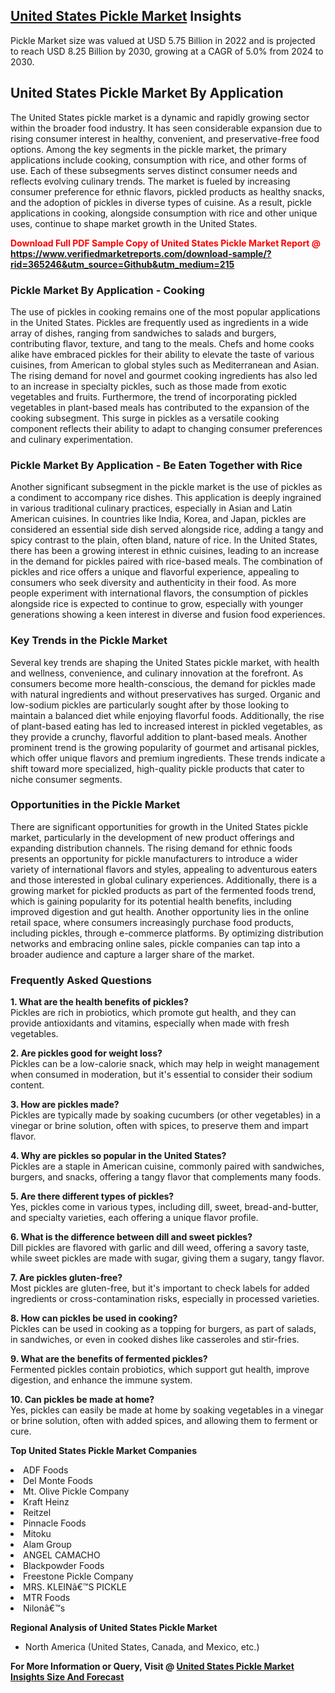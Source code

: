 <h2><a href="https://www.verifiedmarketreports.com/download-sample/?rid=365246&amp;utm_source=Github&amp;utm_medium=215" target="_blank">United States Pickle Market</a> Insights</h2><p>Pickle Market size was valued at USD 5.75 Billion in 2022 and is projected to reach USD 8.25 Billion by 2030, growing at a CAGR of 5.0% from 2024 to 2030.</p><p> <h2>United States Pickle Market By Application</h2> <p>The United States pickle market is a dynamic and rapidly growing sector within the broader food industry. It has seen considerable expansion due to rising consumer interest in healthy, convenient, and preservative-free food options. Among the key segments in the pickle market, the primary applications include cooking, consumption with rice, and other forms of use. Each of these subsegments serves distinct consumer needs and reflects evolving culinary trends. The market is fueled by increasing consumer preference for ethnic flavors, pickled products as healthy snacks, and the adoption of pickles in diverse types of cuisine. As a result, pickle applications in cooking, alongside consumption with rice and other unique uses, continue to shape market growth in the United States. <strong><p><span class=""><span style="color: #ff0000;"><strong>Download Full PDF Sample Copy of United States Pickle Market Report</strong> @ </span><a href="https://www.verifiedmarketreports.com/download-sample/?rid=365246&amp;utm_source=Github&amp;utm_medium=215" target="_blank">https://www.verifiedmarketreports.com/download-sample/?rid=365246&amp;utm_source=Github&amp;utm_medium=215</a></span></p></strong> <h3>Pickle Market By Application - Cooking</h3> <p>The use of pickles in cooking remains one of the most popular applications in the United States. Pickles are frequently used as ingredients in a wide array of dishes, ranging from sandwiches to salads and burgers, contributing flavor, texture, and tang to the meals. Chefs and home cooks alike have embraced pickles for their ability to elevate the taste of various cuisines, from American to global styles such as Mediterranean and Asian. The rising demand for novel and gourmet cooking ingredients has also led to an increase in specialty pickles, such as those made from exotic vegetables and fruits. Furthermore, the trend of incorporating pickled vegetables in plant-based meals has contributed to the expansion of the cooking subsegment. This surge in pickles as a versatile cooking component reflects their ability to adapt to changing consumer preferences and culinary experimentation. <h3>Pickle Market By Application - Be Eaten Together with Rice</h3> <p>Another significant subsegment in the pickle market is the use of pickles as a condiment to accompany rice dishes. This application is deeply ingrained in various traditional culinary practices, especially in Asian and Latin American cuisines. In countries like India, Korea, and Japan, pickles are considered an essential side dish served alongside rice, adding a tangy and spicy contrast to the plain, often bland, nature of rice. In the United States, there has been a growing interest in ethnic cuisines, leading to an increase in the demand for pickles paired with rice-based meals. The combination of pickles and rice offers a unique and flavorful experience, appealing to consumers who seek diversity and authenticity in their food. As more people experiment with international flavors, the consumption of pickles alongside rice is expected to continue to grow, especially with younger generations showing a keen interest in diverse and fusion food experiences. <h3>Key Trends in the Pickle Market</h3> <p>Several key trends are shaping the United States pickle market, with health and wellness, convenience, and culinary innovation at the forefront. As consumers become more health-conscious, the demand for pickles made with natural ingredients and without preservatives has surged. Organic and low-sodium pickles are particularly sought after by those looking to maintain a balanced diet while enjoying flavorful foods. Additionally, the rise of plant-based eating has led to increased interest in pickled vegetables, as they provide a crunchy, flavorful addition to plant-based meals. Another prominent trend is the growing popularity of gourmet and artisanal pickles, which offer unique flavors and premium ingredients. These trends indicate a shift toward more specialized, high-quality pickle products that cater to niche consumer segments. <h3>Opportunities in the Pickle Market</h3> <p>There are significant opportunities for growth in the United States pickle market, particularly in the development of new product offerings and expanding distribution channels. The rising demand for ethnic foods presents an opportunity for pickle manufacturers to introduce a wider variety of international flavors and styles, appealing to adventurous eaters and those interested in global culinary experiences. Additionally, there is a growing market for pickled products as part of the fermented foods trend, which is gaining popularity for its potential health benefits, including improved digestion and gut health. Another opportunity lies in the online retail space, where consumers increasingly purchase food products, including pickles, through e-commerce platforms. By optimizing distribution networks and embracing online sales, pickle companies can tap into a broader audience and capture a larger share of the market. <h3>Frequently Asked Questions</h3> <p><strong>1. What are the health benefits of pickles?</strong><br>Pickles are rich in probiotics, which promote gut health, and they can provide antioxidants and vitamins, especially when made with fresh vegetables.</p> <p><strong>2. Are pickles good for weight loss?</strong><br>Pickles can be a low-calorie snack, which may help in weight management when consumed in moderation, but it's essential to consider their sodium content.</p> <p><strong>3. How are pickles made?</strong><br>Pickles are typically made by soaking cucumbers (or other vegetables) in a vinegar or brine solution, often with spices, to preserve them and impart flavor.</p> <p><strong>4. Why are pickles so popular in the United States?</strong><br>Pickles are a staple in American cuisine, commonly paired with sandwiches, burgers, and snacks, offering a tangy flavor that complements many foods.</p> <p><strong>5. Are there different types of pickles?</strong><br>Yes, pickles come in various types, including dill, sweet, bread-and-butter, and specialty varieties, each offering a unique flavor profile.</p> <p><strong>6. What is the difference between dill and sweet pickles?</strong><br>Dill pickles are flavored with garlic and dill weed, offering a savory taste, while sweet pickles are made with sugar, giving them a sugary, tangy flavor.</p> <p><strong>7. Are pickles gluten-free?</strong><br>Most pickles are gluten-free, but it's important to check labels for added ingredients or cross-contamination risks, especially in processed varieties.</p> <p><strong>8. How can pickles be used in cooking?</strong><br>Pickles can be used in cooking as a topping for burgers, as part of salads, in sandwiches, or even in cooked dishes like casseroles and stir-fries.</p> <p><strong>9. What are the benefits of fermented pickles?</strong><br>Fermented pickles contain probiotics, which support gut health, improve digestion, and enhance the immune system.</p> <p><strong>10. Can pickles be made at home?</strong><br>Yes, pickles can easily be made at home by soaking vegetables in a vinegar or brine solution, often with added spices, and allowing them to ferment or cure.</p> </p><p><strong>Top United States Pickle Market Companies</strong></p><div data-test-id=""><p><li>ADF Foods</li><li> Del Monte Foods</li><li> Mt. Olive Pickle Company</li><li> Kraft Heinz</li><li> Reitzel</li><li> Pinnacle Foods</li><li> Mitoku</li><li> Alam Group</li><li> ANGEL CAMACHO</li><li> Blackpowder Foods</li><li> Freestone Pickle Company</li><li> MRS. KLEINâ€™S PICKLE</li><li> MTR Foods</li><li> Nilonâ€™s</li></p><div><strong>Regional Analysis of&nbsp;United States Pickle Market</strong></div><ul><li dir="ltr"><p dir="ltr">North America&nbsp;(United States, Canada, and Mexico, etc.)</p></li></ul><p><strong>For More Information or Query, Visit @&nbsp;</strong><strong><a href="https://www.verifiedmarketreports.com/product/pickle-market/?utm_source=Github&amp;utm_medium=215" target="_blank">United States Pickle Market Insights Size And Forecast</a></strong></p></div>
